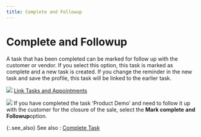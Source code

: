 ```yaml
---
title: Complete and Followup
---
```


# Complete and Followup


A task that has been completed can be marked for follow up with the  customer or vendor. If you select this option, this task is marked as  complete and a new task is created. If you change the reminder in the  new task and save the profile, this task will be linked to the earlier  task.


![]({{site.cm_baseurl}}/img/lens.gif) [Link Tasks  and Appointments]({{site.cm_baseurl}}/appointments/link-tasks-and-appointments/linking_tasks_and_appointments.html)


![]({{site.cm_baseurl}}/img/example.gif) If  you have completed the task ‘Product Demo’  and need to follow it up with the customer for the closure of the sale,  select the **Mark complete** **and** **Followup**option.


{:.see_also}
See also
: [Complete  Task]({{site.cm_baseurl}}/tasks/task-profile-options/complete/task_profile_option_-_complete.html)
